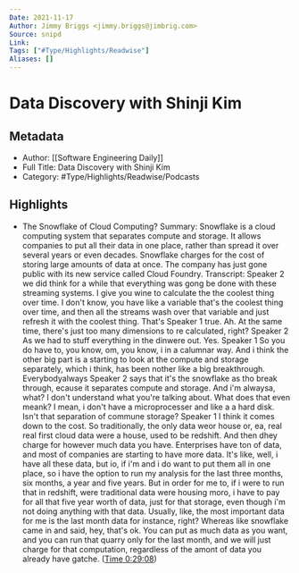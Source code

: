 ```yaml
---
Date: 2021-11-17
Author: Jimmy Briggs <jimmy.briggs@jimbrig.com>
Source: snipd
Link: 
Tags: ["#Type/Highlights/Readwise"]
Aliases: []
---
```

# Data Discovery with Shinji Kim

## Metadata
- Author: [[Software Engineering Daily]]
- Full Title: Data Discovery with Shinji Kim
- Category: #Type/Highlights/Readwise/Podcasts

## Highlights
- The Snowflake of Cloud Computing?
  Summary:
  Snowflake is a cloud computing system that separates compute and storage. It allows companies to put all their data in one place, rather than spread it over several years or even decades. Snowflake charges for the cost of storing large amounts of data at once. The company has just gone public with its new service called Cloud Foundry.
  Transcript:
  Speaker 2
  we did think for a while that everything was gong be done with these streaming systems. I give you wine to calculate the the coolest thing over time. I don't know, you have like a variable that's the coolest thing over time, and then all the streams wash over that variable and just refresh it with the coolest thing. That's
  Speaker 1
  true. Ah. At the same time, there's just too many dimensions to re calculated, right?
  Speaker 2
  As we had to stuff everything in the dinwere out. Yes.
  Speaker 1
  So you do have to, you know, om, you know, i in a calumnar way. And i think the other big part is a starting to look at the compute and storage separately, which i think, has been nother like a big breakthrough. Everybodyalways
  Speaker 2
  says that it's the snowflake as tho break through, ecause it separates compute and storage. And i'm alwaysa, what? I don't understand what you're talking about. What does that even meank? I mean, i don't have a microprocesser and like a a hard disk. Isn't that separation of commune storage?
  Speaker 1
  I think it comes down to the cost. So traditionally, the only data weor house or, ea, real real first cloud data were a house, used to be redshift. And then dhey charge for however much data you have. Enterprises have ton of data, and most of companies are starting to have more data. It's like, well, i have all these data, but io, if i'm and i do want to put them all in one place, so i have the option to run my analysis for the last three months, six months, a year and five years. But in order for me to, if i were to run that in redshift, were traditional data were housing moro, i have to pay for all that five year worth of data, just for that storage, even though i'm not doing anything with that data. Usually, like, the most important data for me is the last month data for instance, right? Whereas like snowflake came in and said, hey, that's ok. You can put as much data as you want, and you can run that quarry only for the last month, and we will just charge for that computation, regardless of the amont of data you already have gatche. ([Time 0:29:08](https://share.snipd.com/snip/a2ae5358-15e0-4eb9-8262-efec353334ed))
